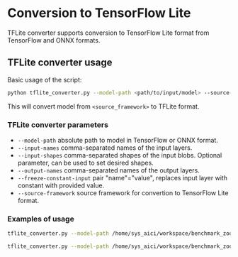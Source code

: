 # Conversion to TensorFlow Lite

TFLite converter supports conversion to TensorFlow Lite format from TensorFlow and ONNX formats.

## TFLite converter usage

Basic usage of the script:

```sh
python tflite_converter.py --model-path <path/to/input/model> --source-framework <source_framework>
```

This will convert model from `<source_framework>` to TFLite format.

### TFLite converter parameters

- `--model-path` absolute path to model in TensorFlow or ONNX format.
- `--input-names` comma-separated names of the input layers.
- `--input-shapes` comma-separated shapes of the input blobs. Optional parameter, can be used to set desired shapes.
- `--output-names` comma-separated names of the output layers.
- `--freeze-constant-input` pair "name"="value", replaces input layer with constant with provided value.
- `--source-framework` source framework for convertion to TensorFlow Lite format.

### Examples of usage
```sh
tflite_converter.py --model-path /home/sys_aici/workspace/benchmark_zoo/dl_benchmark/manual/standalone/benchmark_zoo/suites/dl/_models_dir/public/ssd_mobilenet_v1_coco/ssd_mobilenet_v1_coco_2018_01_28/saved_model --source-framework tf --input-names image_tensor --input-shapes [1, 300, 300, 3]
```

```sh
tflite_converter.py --model-path /home/sys_aici/workspace/benchmark_zoo/dl_benchmark/manual/standalone/benchmark_zoo/suites/dl/_models_dir/public/yolo-v1-tiny-tf/yolo-v1-tiny.pb --source-framework tf --input-names input_1 --input-shapes [1, 416, 416, 3] --output-names conv2d_9/BiasAdd
```
